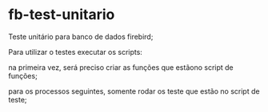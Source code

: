# fb-test-unitario


Teste unitário para banco de dados firebird;


Para utilizar o testes executar os scripts:

na primeira vez, será preciso criar as funções que estãono script de funções;

para os processos seguintes, somente rodar os teste que estão no script de teste;

